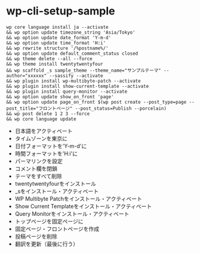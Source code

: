 # wp-cli-setup-sample

```
wp core language install ja --activate
&& wp option update timezone_string 'Asia/Tokyo'
&& wp option update date_format 'Y-m-d'
&& wp option update time_format 'H:i'
&& wp rewrite structure '/%postname%/'
&& wp option update default_comment_status closed
&& wp theme delete --all --force
&& wp theme install twentytwentyfour
&& wp scaffold _s sample_theme --theme_name="サンプルテーマ" --author="xxxxxx" --sassify --activate
&& wp plugin install wp-multibyte-patch --activate
&& wp plugin install show-current-template --activate
&& wp plugin install query-monitor --activate
&& wp option update show_on_front 'page'
&& wp option update page_on_front $(wp post create --post_type=page --post_title="フロントページ" --post_status=Publish --porcelain)
&& wp post delete 1 2 3 --force
&& wp core language update 
```

- 日本語をアクティベート
- タイムゾーンを東京に
- 日付フォーマットを'Y-m-d'に
- 時間フォーマットを'H:i'に
- パーマリンクを設定
- コメント欄を閉鎖
- テーマをすべて削除
- twentytwentyfourをインストール
- _sをインストール・アクティベート
- WP Multibyte Patchをインストール・アクティベート
- Show Current Templateをインストール・アクティベート
- Query Monitorをインストール・アクティベート
- トップページを固定ページに
- 固定ページ・フロントページを作成
- 投稿ページを削除
- 翻訳を更新（最後に行う）
